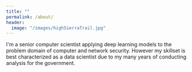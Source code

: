 ```yaml
---
title: ""
permalink: /about/
header:
  image: "/images/highSierraTrail.jpg"
---
```


I'm a senior computer scientist applying deep learning models to the problem domain of computer and network security. However my skillset is best characterized as a data scientist due to my many years of conducting analysis for the government.
